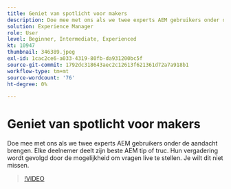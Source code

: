 ```yaml
---
title: Geniet van spotlicht voor makers
description: Doe mee met ons als we twee experts AEM gebruikers onder de aandacht brengen.  Elke deelnemer deelt zijn beste AEM tip of truc. Hun vergadering wordt gevolgd door de mogelijkheid om vragen live te stellen.  Je wilt dit niet missen.
solution: Experience Manager
role: User
level: Beginner, Intermediate, Experienced
kt: 10947
thumbnail: 346389.jpeg
exl-id: 1cac2ce6-a033-4319-80fb-da931200bc5f
source-git-commit: 1792dc318643aec2c12613f621361d72a7a918b1
workflow-type: tm+mt
source-wordcount: '76'
ht-degree: 0%

---
```


# Geniet van spotlicht voor makers

Doe mee met ons als we twee experts AEM gebruikers onder de aandacht brengen.  Elke deelnemer deelt zijn beste AEM tip of truc. Hun vergadering wordt gevolgd door de mogelijkheid om vragen live te stellen.  Je wilt dit niet missen.

>[!VIDEO](https://video.tv.adobe.com/v/346389/?quality=12&learn=on)
